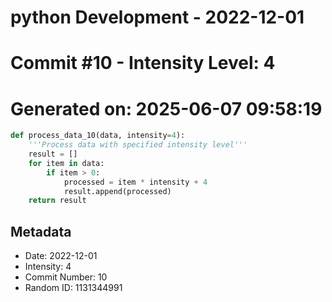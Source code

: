 ﻿# python Development - 2022-12-01
# Commit #10 - Intensity Level: 4
# Generated on: 2025-06-07 09:58:19
```python
def process_data_10(data, intensity=4):
    '''Process data with specified intensity level'''
    result = []
    for item in data:
        if item > 0:
            processed = item * intensity + 4
            result.append(processed)
    return result
```
## Metadata
- Date: 2022-12-01
- Intensity: 4
- Commit Number: 10
- Random ID: 1131344991
